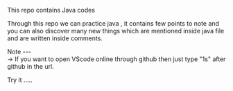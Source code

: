 This repo contains Java codes <br>

Through this repo we can practice java , it contains few points to note and you can also discover many new things which are mentioned inside java file and are written inside comments.


Note ---<br>
-> If you want to open VScode online through github then just type "1s" after github in the url.


Try it .....